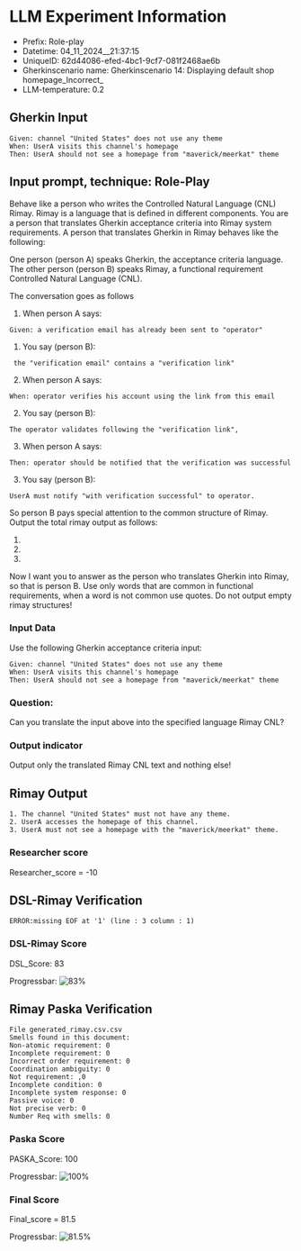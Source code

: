 

# LLM Experiment Information
* Prefix:   Role-play
* Datetime: 04_11_2024__21:37:15
* UniqueID: 62d44086-efed-4bc1-9cf7-081f2468ae6b
* Gherkinscenario name: Gherkinscenario 14: Displaying default shop homepage_Incorrect_
* LLM-temperature: 0.2

        

## Gherkin Input
```
Given: channel "United States" does not use any theme
When: UserA visits this channel's homepage
Then: UserA should not see a homepage from "maverick/meerkat" theme
```
    



## Input prompt, technique: Role-Play


Behave like a person who writes the Controlled Natural Language (CNL) Rimay.
Rimay is a language that is defined in different components. 
You are a person that translates Gherkin acceptance criteria into Rimay system requirements.
A person that translates Gherkin in Rimay behaves like the following:

One person (person A) speaks Gherkin, the acceptance criteria language.
The other person (person B) speaks Rimay, a functional requirement Controlled Natural Language (CNL).

The conversation goes as follows

1. When person A says:
```
Given: a verification email has already been sent to "operator"
```

1. You say (person B):
```
 the "verification email" contains a "verification link" 
```

2. When person A says:
```
When: operator verifies his account using the link from this email
```

2. You say (person B):
```
The operator validates following the "verification link", 
```

3. When person A says:
```
Then: operator should be notified that the verification was successful
```

3. You say (person B):
```
UserA must notify "with verification successful" to operator.  
```


So person B pays special attention to the common structure of Rimay. 
Output the total rimay output as follows:

1.
2.
3.

Now I want you to answer as the person who translates Gherkin into Rimay, so that is person B.
Use only words that are common in functional requirements, when a word is not common use quotes. 
Do not output empty rimay structures!
        

### Input Data
Use the following Gherkin acceptance criteria input: 
```
Given: channel "United States" does not use any theme
When: UserA visits this channel's homepage
Then: UserA should not see a homepage from "maverick/meerkat" theme
```

### Question:
Can you translate the input above into the specified language Rimay CNL?

### Output indicator
Output only the translated Rimay CNL text and nothing else!


## Rimay Output
```
1. The channel "United States" must not have any theme.
2. UserA accesses the homepage of this channel.
3. UserA must not see a homepage with the "maverick/meerkat" theme.
``` 
            

### Researcher score
Researcher_score = -10




## DSL-Rimay Verification
```
ERROR:missing EOF at '1' (line : 3 column : 1)

```
### DSL-Rimay Score
DSL_Score: 83

Progressbar: ![83%](https://progress-bar.dev/83)

            


## Rimay Paska Verification
```
File generated_rimay.csv.csv
Smells found in this document: 
Non-atomic requirement: 0
Incomplete requirement: 0
Incorrect order requirement: 0
Coordination ambiguity: 0
Not requirement: ,0
Incomplete condition: 0
Incomplete system response: 0
Passive voice: 0
Not precise verb: 0
Number Req with smells: 0

```
### Paska Score
PASKA_Score: 100

Progressbar: ![100%](https://progress-bar.dev/100)

            

### Final Score
Final_score = 81.5

Progressbar: ![81.5%](https://progress-bar.dev/81.5)

